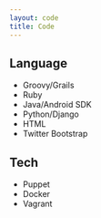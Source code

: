 ```yaml
---
layout: code
title: Code
---
```


## Language

* Groovy/Grails
* Ruby
* Java/Android SDK
* Python/Django
* HTML
* Twitter Bootstrap


## Tech

* Puppet
* Docker
* Vagrant
